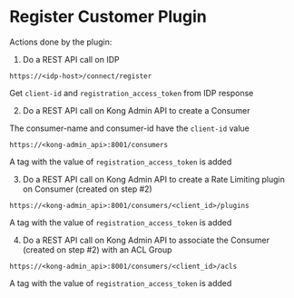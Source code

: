# Register Customer Plugin

Actions done by the plugin:
1. Do a REST API call on IDP 
```
https://<idp-host>/connect/register
```
Get `client-id` and `registration_access_token` from IDP response

2. Do a REST API call on Kong Admin API to create a Consumer

The consumer-name and consumer-id have the `client-id` value

```
https://<kong-admin_api>:8001/consumers
```
A tag with the value of `registration_access_token` is added

3. Do a REST API call on Kong Admin API to create a Rate Limiting plugin on Consumer (created on step #2)
```
https://<kong-admin_api>:8001/consumers/<client_id>/plugins
```
A tag with the value of `registration_access_token` is added

4. Do a REST API call on Kong Admin API to associate the Consumer (created on step #2) with an ACL Group
```
https://<kong-admin_api>:8001/consumers/<client_id>/acls
```
A tag with the value of `registration_access_token` is added
